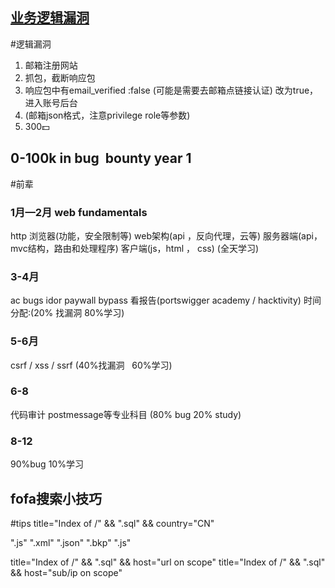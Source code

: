 ## [业务逻辑漏洞](https://elgllad.medium.com/easy-300-via-response-manipulation-leads-to-bypassing-the-email-verification-4c7f1e6b5b5c)
#逻辑漏洞
1. 邮箱注册网站
2. 抓包，截断响应包
3. 响应包中有email_verified :false (可能是需要去邮箱点链接认证) 改为true，进入账号后台
4. (邮箱json格式，注意privilege role等参数)
5. 300💵

## 0-100k in bug  bounty year 1
#前辈
### 1月—2月 web fundamentals
http
浏览器(功能，安全限制等)
web架构(api ，反向代理，云等)
服务器端(api，mvc结构，路由和处理程序)
客户端(js，html ， css)
(全天学习)

### 3-4月
ac bugs
idor
paywall bypass
看报告(portswigger academy / hacktivity) 
时间分配:(20% 找漏洞 80%学习)

### 5-6月
csrf / xss / ssrf
(40%找漏洞   60%学习)

### 6-8
代码审计
postmessage等专业科目
(80% bug 20% study)

### 8-12
90%bug 10%学习


## fofa搜索小技巧
#tips 
title="Index of /" && ".sql" && country="CN"

".js"
".xml"
".json"
".bkp"
".js"  

title="Index of /" && ".sql" && host="url on scope"
title="Index of /" && ".sql" && host="sub/ip on scope"


